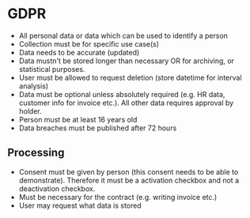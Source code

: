 # GDPR

* All personal data or data which can be used to identify a person
* Collection must be for specific use case(s)
* Data needs to be accurate (updated)
* Data mustn't be stored longer than necessary OR for archiving, or statistical purposes.
* User must be allowed to request deletion (store datetime for interval analysis)
* Data must be optional unless absolutely required (e.g. HR data, customer info for invoice etc.). All other data requires approval by holder.
* Person must be at least 16 years old
* Data breaches must be published after 72 hours

## Processing

* Consent must be given by person (this consent needs to be able to demonstrate). Therefore it must be a activation checkbox and not a deactivation checkbox.
* Must be necessary for the contract (e.g. writing invoice etc.)
* User may request what data is stored
